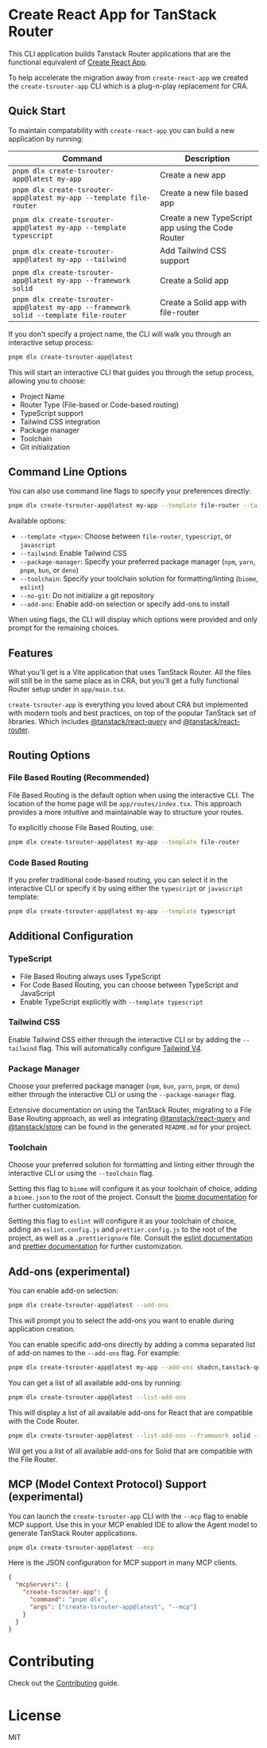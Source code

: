 # Create React App for TanStack Router

This CLI application builds Tanstack Router applications that are the functional equivalent of [Create React App](https://create-react-app.dev/).

To help accelerate the migration away from `create-react-app` we created the `create-tsrouter-app` CLI which is a plug-n-play replacement for CRA.

## Quick Start

To maintain compatability with `create-react-app` you can build a new application by running:

| Command                                                                           | Description                                       |
| --------------------------------------------------------------------------------- | ------------------------------------------------- |
| `pnpm dlx create-tsrouter-app@latest my-app`                                          | Create a new app                                  |
| `pnpm dlx create-tsrouter-app@latest my-app --template file-router`                   | Create a new file based app                       |
| `pnpm dlx create-tsrouter-app@latest my-app --template typescript`                    | Create a new TypeScript app using the Code Router |
| `pnpm dlx create-tsrouter-app@latest my-app --tailwind`                               | Add Tailwind CSS support                          |
| `pnpm dlx create-tsrouter-app@latest my-app --framework solid`                        | Create a Solid app                                |
| `pnpm dlx create-tsrouter-app@latest my-app --framework solid --template file-router` | Create a Solid app with file-router               |

If you don't specify a project name, the CLI will walk you through an interactive setup process:

```bash
pnpm dlx create-tsrouter-app@latest
```

This will start an interactive CLI that guides you through the setup process, allowing you to choose:

- Project Name
- Router Type (File-based or Code-based routing)
- TypeScript support
- Tailwind CSS integration
- Package manager
- Toolchain
- Git initialization

## Command Line Options

You can also use command line flags to specify your preferences directly:

```bash
pnpm dlx create-tsrouter-app@latest my-app --template file-router --tailwind --package-manager pnpm
```

Available options:

- `--template <type>`: Choose between `file-router`, `typescript`, or `javascript`
- `--tailwind`: Enable Tailwind CSS
- `--package-manager`: Specify your preferred package manager (`npm`, `yarn`, `pnpm`, `bun`, or `deno`)
- `--toolchain`: Specify your toolchain solution for formatting/linting (`biome`, `eslint`)
- `--no-git`: Do not initialize a git repository
- `--add-ons`: Enable add-on selection or specify add-ons to install

When using flags, the CLI will display which options were provided and only prompt for the remaining choices.

## Features

What you'll get is a Vite application that uses TanStack Router. All the files will still be in the same place as in CRA, but you'll get a fully functional Router setup under in `app/main.tsx`.

`create-tsrouter-app` is everything you loved about CRA but implemented with modern tools and best practices, on top of the popular TanStack set of libraries. Which includes [@tanstack/react-query](https://tanstack.com/query/latest) and [@tanstack/react-router](https://tanstack.com/router/latest).

## Routing Options

### File Based Routing (Recommended)

File Based Routing is the default option when using the interactive CLI. The location of the home page will be `app/routes/index.tsx`. This approach provides a more intuitive and maintainable way to structure your routes.

To explicitly choose File Based Routing, use:

```bash
pnpm dlx create-tsrouter-app@latest my-app --template file-router
```

### Code Based Routing

If you prefer traditional code-based routing, you can select it in the interactive CLI or specify it by using either the `typescript` or `javascript` template:

```bash
pnpm dlx create-tsrouter-app@latest my-app --template typescript
```

## Additional Configuration

### TypeScript

- File Based Routing always uses TypeScript
- For Code Based Routing, you can choose between TypeScript and JavaScript
- Enable TypeScript explicitly with `--template typescript`

### Tailwind CSS

Enable Tailwind CSS either through the interactive CLI or by adding the `--tailwind` flag. This will automatically configure [Tailwind V4](https://tailwindcss.com/).

### Package Manager

Choose your preferred package manager (`npm`, `bun`, `yarn`, `pnpm`, or `deno`) either through the interactive CLI or using the `--package-manager` flag.

Extensive documentation on using the TanStack Router, migrating to a File Base Routing approach, as well as integrating [@tanstack/react-query](https://tanstack.com/query/latest) and [@tanstack/store](https://tanstack.com/store/latest) can be found in the generated `README.md` for your project.

### Toolchain

Choose your preferred solution for formatting and linting either through the interactive CLI or using the `--toolchain` flag.

Setting this flag to `biome` will configure it as your toolchain of choice, adding a `biome.json` to the root of the project. Consult the [biome documentation](https://biomejs.dev/guides/getting-started/) for further customization.

Setting this flag to `eslint` will configure it as your toolchain of choice, adding an `eslint.config.js` and `prettier.config.js` to the root of the project, as well as a `.prettierignore` file. Consult the [eslint documentation](https://eslint.org/docs/latest/) and [prettier documentation](https://prettier.io/docs/) for further customization.

## Add-ons (experimental)

You can enable add-on selection:

```bash
pnpm dlx create-tsrouter-app@latest --add-ons
```

This will prompt you to select the add-ons you want to enable during application creation.

You can enable specific add-ons directly by adding a comma separated list of add-on names to the `--add-ons` flag. For example:

```bash
pnpm dlx create-tsrouter-app@latest my-app --add-ons shadcn,tanstack-query
```

You can get a list of all available add-ons by running:

```bash
pnpm dlx create-tsrouter-app@latest --list-add-ons
```

This will display a list of all available add-ons for React that are compatible with the Code Router.

```bash
pnpm dlx create-tsrouter-app@latest --list-add-ons --framework solid --template file-router
```

Will get you a list of all available add-ons for Solid that are compatible with the File Router.

## MCP (Model Context Protocol) Support (experimental)

You can launch the `create-tsrouter-app` CLI with the `--mcp` flag to enable MCP support. Use this in your MCP enabled IDE to allow the Agent model to generate TanStack Router applications.

```bash
pnpm dlx create-tsrouter-app@latest --mcp
```

Here is the JSON configuration for MCP support in many MCP clients.

```json
{
  "mcpServers": {
    "create-tsrouter-app": {
      "command": "pnpm dlx",
      "args": ["create-tsrouter-app@latest", "--mcp"]
    }
  }
}
```

# Contributing

Check out the [Contributing](CONTRIBUTING.md) guide.

# License

MIT
